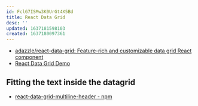 ```yaml
---
id: FclG7ISMw3K0UrGt4X5Bd
title: React Data Grid
desc: ''
updated: 1637181598103
created: 1637180097361
---
```


* [adazzle/react-data-grid: Feature-rich and customizable data grid React component](https://github.com/adazzle/react-data-grid)
* [React Data Grid Demo](https://adazzle.github.io/react-data-grid/#/common-features)

## Fitting the text inside the datagrid

* [react-data-grid-multiline-header - npm](https://www.npmjs.com/package/react-data-grid-multiline-header)
